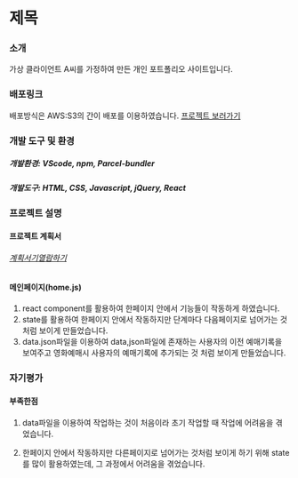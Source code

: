 # 제목

### 소개

가상 클라이언트 A씨를 가정하여 만든 개인 포트폴리오 사이트입니다.

### 배포링크

배포방식은 AWS:S3의 간이 배포를 이용하였습니다.
<a href="http://movie-portfolio.s3-website.ap-northeast-2.amazonaws.com /">프로젝트 보러가기</a>

### 개발 도구 및 환경

##### 개발환경: VScode, npm, Parcel-bundler

##### 개발도구: HTML, CSS, Javascript, jQuery, React

### 프로젝트 설명

#### 프로젝트 계획서

###### <a href="">계획서기열람하기</a>

#### 메인페이지(home.js)

1. react component를 활용하여 한페이지 안에서 기능들이 작동하게 하였습니다.
2. state를 활용하여 한페이지 안에서 작동하지만 단계마다 다음페이지로 넘어가는 것 처럼 보이게 만들었습니다.
3. data.json파일을 이용하여 data,json파일에 존재하는 사용자의 이전 예매기록을 보여주고 영화예매시 사용자의 예매기록에 추가되는 것 처럼 보이게 만들었습니다.

### 자기평가

#### 부족한점

1. data파일을 이용하여 작업하는 것이 처음이라 초기 작업할 때 작업에 어려움을 겪었습니다.
   
2. 한페이지 안에서 작동하지만 다른페이지로 넘어가는 것처럼 보이게 하기 위해 state를 많이 활용하였는데, 그 과정에서 어려움을 겪었습니다.
